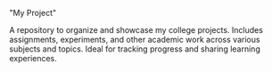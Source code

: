 "My Project"

A repository to organize and showcase my college projects. Includes assignments, experiments, and other academic work across various subjects and topics. Ideal for tracking progress and sharing learning experiences.






